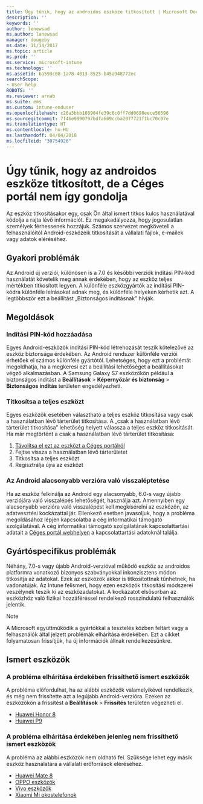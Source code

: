 ```yaml
---
title: Úgy tűnik, hogy az androidos eszköze titkosított | Microsoft Docs
description: ''
keywords: ''
author: lenewsad
ms.author: lanewsad
manager: dougeby
ms.date: 11/14/2017
ms.topic: article
ms.prod: ''
ms.service: microsoft-intune
ms.technology: ''
ms.assetid: ba593c08-1a78-4013-8525-b45a948772ec
searchScope:
- User help
ROBOTS: ''
ms.reviewer: arnab
ms.suite: ems
ms.custom: intune-enduser
ms.openlocfilehash: c26a3bbb168904fe39c6c0ff7dd0698eece56596
ms.sourcegitcommit: 7f46e9990797bdfa669ccba2077721f1bc70c07e
ms.translationtype: HT
ms.contentlocale: hu-HU
ms.lasthandoff: 04/04/2018
ms.locfileid: "30754926"
---
```

# <a name="your-android-device-seems-to-be-encrypted-but-company-portal-says-otherwise"></a>Úgy tűnik, hogy az androidos eszköze titkosított, de a Céges portál nem így gondolja

Az eszköz titkosításakor egy, csak Ön által ismert titkos kulcs használatával kódolja a rajta lévő információt. Ez megakadályozza, hogy jogosulatlan személyek férhessenek hozzájuk. Számos szervezet megköveteli a felhasználóitól Android-eszközeik titkosítását a vállalati fájlok, e-mailek vagy adatok eléréséhez.

## <a name="common-issues"></a>Gyakori problémák

Az Android új verziói, különösen is a 7.0 és későbbi verziók indítási PIN-kód használatát követelik meg annak érdekében, hogy az eszköz teljes mértékben titkosított legyen. A különféle eszközgyártók az indítási PIN-kódra különféle leírásokat adnak meg, és különféle helyeken kérhetik azt. A legtöbbször ezt a beállítást „Biztonságos indításnak” hívják. 

## <a name="solutions"></a>Megoldások

### <a name="add-a-startup-pin"></a>Indítási PIN-kód hozzáadása

Egyes Android-eszközök indítási PIN-kód létrehozását teszik kötelezővé az eszköz biztonsága érdekében. Az Android rendszer különféle verziói érhetőek el számos különféle gyártótól. Lehetséges, hogy ezt a problémát megoldhatja, ha a megkeresi ezt a beállítási lehetőséget a beállításokat végző alkalmazásban. A Samsung Galaxy S7 eszközökön például a biztonságos indítást a **Beállítások** > **Képernyőzár és biztonság** > **Biztonságos indítás** területen engedélyezheti.  

### <a name="encrypt-the-entire-device"></a>Titkosítsa a teljes eszközt

Egyes eszközök esetében választható a teljes eszköz titkosítása vagy csak a használatban lévő tárterület titkosítása. A „csak a használatban lévő tárterület titkosítása” lehetőség helyett válassza a teljes eszköz titkosítását. Ha már megtörtént a csak a használatban lévő tárterület titkosítása:

1. [Távolítsa el ezt az eszközt a Céges portálról](unenroll-your-device-from-intune-android.md)
2. Fejtse vissza a használatban lévő tárterületet
3. Titkosítsa a teljes eszközt
4. Regisztrálja újra az eszközt

### <a name="downgrade-your-version-of-android"></a>Az Android alacsonyabb verzióra való visszaléptetése

Ha az eszköz felkínálja az Android egy alacsonyabb, 6.0-s vagy újabb verziójára való visszalépés lehetőségét, használja azt. Amennyiben egy alacsonyabb verzióra való visszalépést kell megkísérelni az eszközön, az adatvesztési kockázattal jár. Ellenkező esetben javasoljuk, hogy a probléma megoldásához lépjen kapcsolatba a cég informatikai támogató szolgálatával. A cég informatikai támogató szolgálatának kapcsolattartási adatait a [Céges portál webhelyen](https://portal.manage.microsoft.com#HelpDeskDialog) a kapcsolattartási adatoknál találja.

## <a name="specific-manufacturer-issues"></a>Gyártóspecifikus problémák

Néhány, 7.0-s vagy újabb Android-verzióval működő eszköz az androidos platformra vonatkozó bizonyos szabványokkal inkonzisztens módon titkosítja az adatokat. Ezek az eszközök akkor is titkosítottnak tűnhetnek, ha vadonatújak. Az Intune felismeri, hogy ezen eszközök titkosítási módszerei veszélynek teszik ki az eszközadatokat. A kockázatot elsősorban az eszközhöz való fizikai hozzáféréssel rendelkező rosszindulatú felhasználók jelentik.

> [!Note]
> A Microsoft együttműködik a gyártókkal a tesztelés közben feltárt vagy a felhasználók által jelzett problémák elhárítása érdekében. Ezt a cikket folyamatosan frissítjük, ha új információk állnak rendelkezésünkre. 

## <a name="known-devices"></a>Ismert eszközök

### <a name="known-devices-that-can-be-updated-to-fix-this-issue"></a>A probléma elhárítása érdekében frissíthető ismert eszközök

A probléma előfordulhat, ha az alábbi eszközök valamelyikével rendelkezik, és még nem frissítette azt a legújabb Android-verzióra. Ezeken az eszközökön a frissítést a **Beállítások** > **Frissítés** területen végezheti el. 

- [Huawei Honor 8](https://consumer.huawei.com/us/support/phones/honor-8/)
- [Huawei P9](http://consumer.huawei.com/en/phones/p9/)

### <a name="known-devices-that-currently-cannot-be-updated-to-fix-this-issue"></a>A probléma elhárítása érdekében jelenleg nem frissíthető ismert eszközök

A probléma az alábbi eszközök nem oldható fel. Szüksége lehet egy másik eszköz használatára a vállalati erőforrások eléréséhez. 

- [Huawei Mate 8](https://consumer.huawei.com/en/mobile-phones/mate8/index.htm)
- [OPPO eszközök](http://www.oppo.com/en/smartphones)
- [Vivo eszközök](https://www.vivo.co.in)
- [Xiaomi Mi okostelefonok](https://xiaomi-mi.com/mi-smartphones/)
